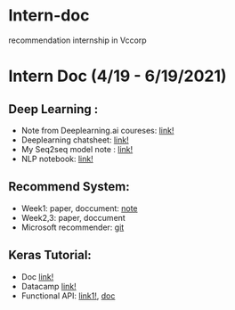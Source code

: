 # Intern-doc
recommendation internship in Vccorp
# Intern Doc (4/19 - 6/19/2021)
## Deep Learning :
- Note from Deeplearning.ai coureses: [link!](https://github.com/mbadry1/DeepLearning.ai-Summary)
- Deeplearning chatsheet: [link!](https://stanford.edu/~shervine/l/vi/teaching/cs-230/cheatsheet-recurrent-neural-networks)
- My Seq2seq model note : [link!](https://docs.google.com/presentation/d/18p7OwAoQyjTgugKAXoJdGsZU0GYZ1DGlZ_gvyo_goXQ/edit#slide=id.p)
- NLP notebook: [link!](https://notebooks.quantumstat.com/?fbclid=IwAR1wuoEEv9XhDjL_UEz5yl4de6AQSgXGHtw0aV_pIjnzdfeavaMHG3k3Y1I#/)
## Recommend System:
- Week1: paper, doccument: [note](https://docs.google.com/document/d/1vInVmp2nKQAhsXQI0deI0aniaQ2IUPiuyOIf3YNOmv4/edit#heading=h.6yhb4qdx3668)
- Week2,3: paper, doccument
- Microsoft recommender: [git](https://github.com/microsoft/recommenders)

## Keras Tutorial:
- Doc [link!](https://keras.io/getting_started/)
- Datacamp [link!](https://www.datacamp.com/community/tutorials/deep-learning-python?utm_source=adwords_ppc&utm_campaignid=1655852085&utm_adgroupid=61045434462&utm_device=c&utm_keyword=%2Bkeras%20%2Btutorial&utm_matchtype=b&utm_network=g&utm_adpostion=1t1&utm_creative=318880582452&utm_targetid=aud-743261776262:kwd-321066923947&utm_loc_interest_ms=&utm_loc_physical_ms=1010561&gclid=Cj0KCQjw2efrBRD3ARIsAEnt0eg_vcSTl7UWhofx82sDm9ATnTIuec97Gv-v7QImcnIv9VNEGMLtqbUaAvlSEALw_wcB)
- Functional API: [link1!](https://machinelearningmastery.com/keras-functional-api-deep-learning/), [doc](https://keras.io/guides/functional_api/)
